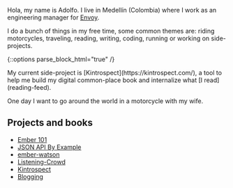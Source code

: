 Hola, my name is Adolfo. I live in Medellín (Colombia) where I work as an engineering manager for [Envoy](https://envoy.com/jobs/).

I do a bunch of things in my free time, some common themes are: riding motorcycles, traveling, reading, writing, coding, running or working on side-projects.

{::options parse_block_html="true" /}
<p class="highlight">My current side-project is [Kintrospect](https://kintrospect.com/), a tool to help me build my digital common-place book and internalize what [I read](reading-feed).</p>

One day I want to go around the world in a motorcycle with my wife.

## Projects and books

- [Ember 101](https://leanpub.com/ember-cli-101)
- [JSON API By Example](https://leanpub.com/json-api-by-example)
- [ember-watson](http://github.com/abuiles/ember-cli)
- [Listening-Crowd](https://www.listeningcrowd.com/)
- [Kintrospect](https://kintrospect.com/)
- [Blogging](articles)
